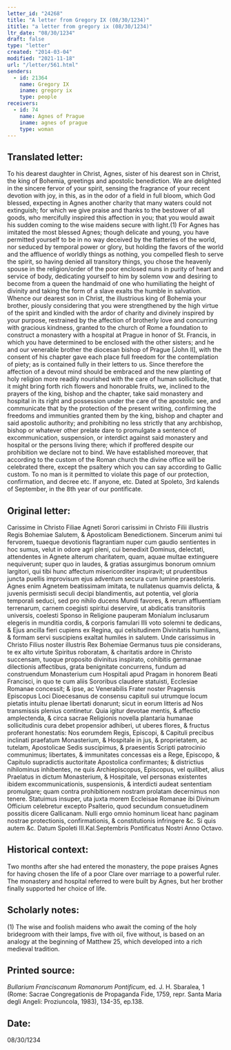```yaml
---
letter_id: "24268"
title: "A letter from Gregory IX (08/30/1234)"
ititle: "a letter from gregory ix (08/30/1234)"
ltr_date: "08/30/1234"
draft: false
type: "letter"
created: "2014-03-04"
modified: "2021-11-18"
url: "/letter/561.html"
senders:
  - id: 21364
    name: Gregory IX
    iname: gregory ix
    type: people
receivers:
  - id: 74
    name: Agnes of Prague
    iname: agnes of prague
    type: woman
---
```

<h2> Translated letter:</h2>To his dearest daughter in Christ, Agnes, sister of his dearest son in Christ, the king of Bohemia, greetings and apostolic benediction.
We are delighted in the sincere fervor of your spirit, sensing the fragrance of your recent devotion with joy, in this, as in the odor of a field in full bloom, which God blessed, expecting in Agnes another charity that many waters could not extinguish; for which we give praise and thanks to the bestower of all goods, who mercifully inspired this affection in you; that you would await his sudden coming to the wise maidens secure with light.(1)
For Agnes has imitated the most blessed Agnes; though delicate and young, you have permitted yourself to be in no way deceived by the flatteries of the world, nor seduced by temporal power or glory, but holding the favors of the world and the affluence of worldly things as nothing, you compelled flesh to serve the spirit, so having denied all transitory things, you chose the heavenly spouse in the religion/order of the poor enclosed nuns in purity of heart and service of body, dedicating yourself to him by solemn vow and desiring to become from a queen the handmaid of one who humiliating the height of divinity and taking the form of a slave exalts the humble in salvation.
Whence our dearest son in Christ, the illustrious king of Bohemia your brother, piously considering that you were strengthened by the high virtue of the spirit and kindled with the ardor of charity and divinely inspired by your purpose, restrained by the affection of brotherly love and concurring with gracious kindness, granted to the church of Rome a foundation to construct a monastery with a hospital at Prague in honor of St. Francis, in which you have determined to be enclosed with the other sisters; and he and our venerable brother the diocesan bishop of Prague [John II], with the consent of his chapter gave each place full freedom for the contemplation of piety; as is contained fully in their letters to us.
Since therefore the affection of a devout mind should be embraced and the new planting of holy religion more readily nourished with the care of human sollicitude, that it might bring forth rich flowers and honorable fruits, we, inclined to the prayers of the king, bishop and the chapter, take said monastery and hospital in its right and possession under the care of the apostolic see, and communicate that by the protection of the present writing, confirming the freedoms and immunities granted them by the king, bishop and chapter and said apostolic authority; and prohibiting no less strictly that any archbishop, bishop or whatever other prelate dare to promulgate a sentence of excommunication, suspension, or interdict against said monastery and hospital or the persons living there; which if proffered despite our prohibition we declare not to bind.  We have established moreover, that according to the custom of the Roman church the divine office will be celebrated there, except the psaltery which you can say according to Gallic custom.
To no man is it permitted to violate this page of our protection, confirmation, and decree etc.  If anyone, etc.
Dated at Spoleto, 3rd kalends of September, in the 8th year of our pontificate.
<h2 class="mt-4"> Original letter:</h2>Carissime in Christo Filiae Agneti Sorori carissimi in Christo Filii illustris Regis Bohemiae Salutem, & Apostolicam Benedictionem.
Sincerum animi tui fervorem, tuaeque devotionis flagrantiam nuper cum gaudio sentientes in hoc sumus, velut in odore agri pleni, cui benedixit Dominus, delectati, attendentes in Agnete alterum charitatem, quam, aquae multae extinguere nequiverunt; super quo in laudes, & gratias assurgimus bonorum omnium largitori, qui tibi hunc affectum misericorditer inspiravit; ut prudentibus juncta puellis improvisum ejus adventum secura cum lumine praestoleris. Agnes enim Agnetem beatissimam imitata, te nullatenus quamvis delicta, & juvenis permisisti seculi decipi blandimentis, aut potentia, vel gloria temporali seduci, sed pro nihilo ducens Mundi favores, & rerum affluentiam terrenarum, carnem coegisti spiritui deservire, ut abdicatis transitoriis universis, coelesti Sponso in Religione pauperam Monialum inclusarum elegeris in munditia cordis, & corporis famulari Illi voto solemni te dedicans, & Ejus ancilla fieri cupiens ex Regina, qui celsitudinem Divinitatis humilians, & formam servi suscipiens exaltat humiles in salutem. Unde carissimus in Christo Filius noster illustris Rex Bohemiae Germanus tuus pie considerans, te ex alto virtute Spiritus roboratam, & charitatis ardore in Christo succensam, tuoque proposito divinitus inspirato, cohibitis germanae dilectionis affectibus, grata benignitate concurrens, fundum ad construendum Monasterium cum Hospitali apud Pragam in honorem Beati Francisci, in quo te cum aliis Sororibus claudere statuisti, Ecclesiae Romanae concessit; & ipse, ac Venerabilis Frater noster Pragensis Episcopus Loci Dioecesanus de consensu capituli sui utrumque locum pietatis intuitu plenae libertati donarunt; sicut in eorum litteris ad Nos transmissis plenius continetur. Quia igitur devotae mentis, & affectio amplectenda, & circa sacrae Religionis novella plantaria humanae sollicitudinis cura debet propensior adhiberi, ut uberes flores, & fructus proferant honestatis: Nos eorumdem Regis, Episcopi, & Capituli precibus inclinati praefatum Monasterium, & Hospitale in jus, & proprietatem, ac tutelam, Apostolicae Sedis suscipimus, & praesentis Scripti patrocinio communimus; libertates, & immunitates concessas eis a Rege, Episcopo, & Capitulo supradictis auctoritate Apostolica confirmantes; & districtius nihilominus inhibentes, ne quis Archiepiscopus, Episcopus, vel quilibet, alius Praelatus in dictum Monasterium, & Hospitale, vel personas existentes ibidem excommunicationis, suspensionis, & interdicti audeat sententiam promulgare; quam contra prohibitionem nostram prolatam decernimus non tenere. Statuimus insuper, uta juxta morem Eccleisae Romanae ibi Divinum Officium celebretur excepto Psalterio, quod secundum consuetudinem possitis dicere Gallicanam. Nulli ergo omnio hominum liceat hanc paginam nostrae protectionis, confirmationis, & constitutionis infringere &c. Si quis autem &c.
Datum Spoleti III.Kal.Septembris Pontificatus Nostri Anno Octavo.
<h2 class="mt-4"> Historical context:</h2>Two months after she had entered the monastery, the pope praises Agnes for having chosen the life of a poor Clare over marriage to a powerful ruler.  The monastery and hospital referred to were built by Agnes, but her brother finally supported her choice of life.
<h2 class="mt-4"> Scholarly notes:</h2>(1) The wise and foolish maidens who await the coming of the holy bridegroom with their lamps, five with oil, five without, is based on an analogy at the beginning of Matthew 25, which developed into a rich medieval tradition.
<h2 class="mt-4"> Printed source:</h2><p><em>Bullarium Franciscanum Romanorum Pontificum</em>, ed. J. H. Sbaralea, 1 (Rome: Sacrae Congregationis de Propaganda Fide, 1759, repr. Santa Maria degli Angeli: Proziuncola, 1983), 134-35, ep.138.</p><h2 class="mt-4"> Date:</h2>08/30/1234